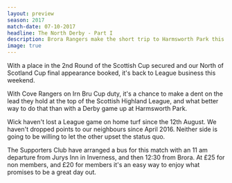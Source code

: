 ```yaml
---
layout: preview
season: 2017
match-date: 07-10-2017
headline: The North Derby - Part I
description: Brora Rangers make the short trip to Harmsworth Park this Saturday for the away leg of the North Derby.
image: true
---
```

With a place in the 2nd Round of the Scottish Cup secured and our North of Scotland Cup final appearance booked, it's back to League business this weekend.

With Cove Rangers on Irn Bru Cup duty, it's a chance to make a dent on the lead they hold at the top of the Scottish Highland League, and what better way to do that than with a Derby game up at Harmsworth Park.

Wick haven't lost a League game on home turf since the 12th August. We haven't dropped points to our neighbours since April 2016. Neither side is going to be willing to let the other upset the status quo.

The Supporters Club have arranged a bus for this match with an 11 am departure from Jurys Inn in Inverness, and then 12:30 from Brora. At £25 for non members, and £20 for members it's an easy way to enjoy what promises to be a great day out.

